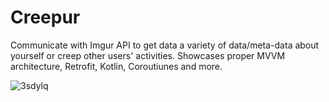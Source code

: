 # Creepur
Communicate with Imgur API to get data a variety of data/meta-data about yourself or creep other users' activities. Showcases proper MVVM architecture, Retrofit, Kotlin, Coroutiunes and more.

![3sdylq](https://user-images.githubusercontent.com/51105802/76582035-8f06e380-64ab-11ea-971b-cc8864e7e3f5.gif)
  
 
